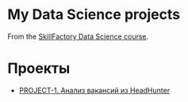 # My Data Science projects

From the [SkillFactory Data Science course](https://skillfactory.ru/data-scientist-pro).

# Проекты

* [PROJECT-1. Анализ вакансий из HeadHunter](https://github.com/Yurov89/My_Project/tree/main/PROJECT-1)
